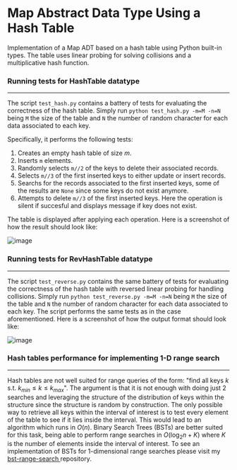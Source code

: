 # Map Abstract Data Type Using a Hash Table
Implementation of a Map ADT based on a hash table using Python built-in types. The table uses linear probing for solving collisions and a multiplicative hash function.

### Running tests for HashTable datatype
---
The script `test_hash.py` contains a battery of tests for evaluating the correctness of the hash table. Simply run `python test_hash.py -m=M -n=N` being `M` the size of the table and `N` the number of random character for each data associated to each key.

Specifically, it performs the following tests:

1. Creates an empty hash table of size $m$.
2. Inserts `m` elements.
3. Randomly selects `m//2` of the keys to delete their associated records.
4. Selects `m//3` of the first inserted keys to either update or insert records.
5. Searchs for the records associated to the first inserted keys, some of the results are `None` since some keys do not exist anymore.
6. Attempts to delete `m//3` of the first inserted keys. Here the operation is silent if succesful and displays message if key does not exist.

The table is displayed after applying each operation. Here is a screenshot of how the result should look like:

![image](https://user-images.githubusercontent.com/95151624/229262296-d8f5097c-30a3-4b94-815a-9afec310c16c.png)

### Running tests for RevHashTable datatype
---
The script `test_reverse.py` contains the same battery of tests for evaluating the correctness of the hash table with reversed linear probing for handling collisions. Simply run `python test_reverse.py -m=M -n=N` being `M` the size of the table and `N` the number of random character for each data associated to each key. The script performs the same tests as in the case aforementioned. Here is a screenshot of how the output format should look like:

![image](https://user-images.githubusercontent.com/95151624/229262421-93f27096-f5b5-4455-9ec7-f643002f54a6.png)

### Hash tables performance for implementing 1-D range search
---
Hash tables are not well suited for range queries of the form: "find all keys $k$ s.t. $k_{min}\leq k\leq k_{max}$". The argument is that it is not enough with doing just 2 searches and leveraging the structure of the distribution of keys within the structure since the structure is random by construction. The only possible way to retrieve all keys within the interval of interest is to test every element of the table to see if it lies inside the interval. This would lead to an algorithm which runs in $O(n)$. Binary Search Trees (BSTs) are better suited for this task, being able to perform range searches in $O(\log_2{n} + K)$ where $K$ is the number of elements inside the interval of interest. To see an implementation of BSTs for 1-dimensional range searches please visit my [bst-range-search
](https://github.com/a-lemus96/bst-range-search) repository.
